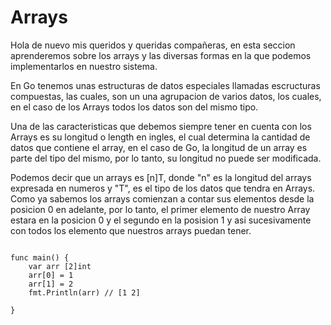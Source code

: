 # Arrays

Hola de nuevo mis queridos y queridas compañeras, en esta seccion aprenderemos sobre los arrays y las diversas formas en la que podemos implementarlos en nuestro sistema.

En Go tenemos unas estructuras de datos especiales llamadas escructuras compuestas, las cuales, son un una agrupacion de varios datos, los cuales, en el caso de los Arrays todos los datos son del mismo tipo.

Una de las caracteristicas que debemos siempre tener en cuenta con los Arrays es su longitud o length en ingles, el cual determina la cantidad de datos que contiene el array, en el caso de Go, la longitud de un array es parte del tipo del mismo, por lo tanto, su longitud no puede ser modificada.

Podemos decir que un arrays es [n]T, donde "n" es la longitud del arrays expresada en numeros y "T", es el tipo de los datos que tendra en Arrays. Como ya sabemos los arrays comienzan a contar sus elementos desde la posicion 0 en adelante, por lo tanto, el primer elemento de nuestro Array estara en la posicion 0 y el segundo en la posision 1 y asi sucesivamente con todos los elemento que nuestros arrays puedan tener.

```golang

func main() {
    var arr [2]int
	arr[0] = 1
	arr[1] = 2
	fmt.Println(arr) // [1 2]

}
```

